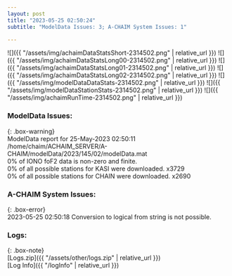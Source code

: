 ```yaml
---
layout: post
title: "2023-05-25 02:50:24"
subtitle: "ModelData Issues: 3; A-CHAIM System Issues: 1"

---
```


![]({{ "/assets/img/achaimDataStatsShort-2314502.png" | relative_url }})
![]({{ "/assets/img/achaimDataStatsLong00-2314502.png" | relative_url }})
![]({{ "/assets/img/achaimDataStatsLong01-2314502.png" | relative_url }})
![]({{ "/assets/img/achaimDataStatsLong02-2314502.png" | relative_url }})
![]({{ "/assets/img/modelDataDataStats-2314502.png" | relative_url }})
![]({{ "/assets/img/modelDataStationStats-2314502.png" | relative_url }})
![]({{ "/assets/img/achaimRunTime-2314502.png" | relative_url }})


### ModelData Issues:  
  
{: .box-warning}  
 ModelData report for 25-May-2023 02:50:11   
 /home/chaim/ACHAIM_SERVER/A-CHAIM/modelData/2023/145/02/modelData.mat   
 0% of IONO foF2 data is non-zero and finite.   
 0% of all possible stations for KASI were downloaded. x3729   
 0% of all possible stations for CHAIN were downloaded. x2690   
  
### A-CHAIM System Issues:  
  
{: .box-error}  
2023-05-25 02:50:18 Conversion to logical from string is not possible.  

### Logs:  
  
{: .box-note}  
[Logs.zip]({{ "/assets/other/logs.zip" | relative_url }})  
[Log Info]({{ "/logInfo" | relative_url }})  
